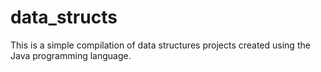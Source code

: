 # data_structs
This is a simple compilation of data structures projects created
using the Java programming language.
